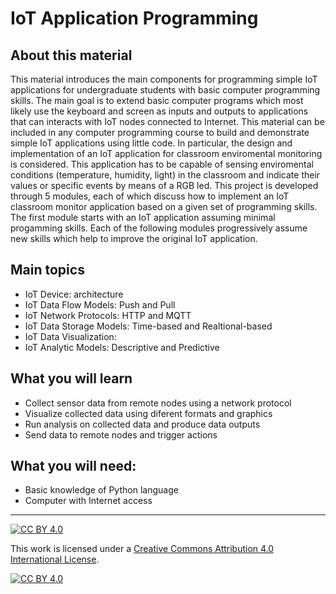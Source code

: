 # IoT Application Programming
## About this material
This material introduces the main components for programming simple IoT applications for undergraduate students with basic computer programming skills. The main goal is to extend basic computer programs which most likely use the keyboard and screen as inputs and outputs to applications that can interacts with IoT nodes connected to Internet. This material can be included in any computer programming course to build and demonstrate simple IoT applications using little code. In particular, the design and implementation of an IoT application for classroom enviromental monitoring is considered. This application has to be capable of sensing enviromental conditions (temperature, humidity, light) in the classroom and indicate their values or specific events by means of a RGB led. This project is developed through 5 modules, each of which discuss how to implement an IoT classroom monitor application based on a given set of programming skills. The first module starts with an IoT application assuming minimal progamming skills. Each of the following modules progressively assume new skills which help to improve the original IoT application. 

## Main topics
* IoT Device: architecture 
* IoT Data Flow Models: Push and Pull   
* IoT Network Protocols: HTTP and MQTT
* IoT Data Storage Models: Time-based and Realtional-based
* IoT Data Visualization: 
* IoT Analytic Models: Descriptive and Predictive

## What you will learn
* Collect sensor data from remote nodes using a network protocol
* Visualize collected data using diferent formats and graphics
* Run analysis on collected data and produce data outputs  
* Send data to remote nodes and trigger actions

## What you will need:
* Basic knowledge of Python language
* Computer with Internet access 

***
[![CC BY 4.0][cc-by-shield]][cc-by]

This work is licensed under a
[Creative Commons Attribution 4.0 International License][cc-by].

[![CC BY 4.0][cc-by-image]][cc-by]

[cc-by]: http://creativecommons.org/licenses/by/4.0/
[cc-by-image]: https://i.creativecommons.org/l/by/4.0/88x31.png
[cc-by-shield]: https://img.shields.io/badge/License-CC%20BY%204.0-lightgrey.svg
